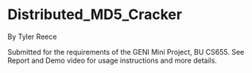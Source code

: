 # Distributed_MD5_Cracker
By Tyler Reece

Submitted for the requirements of the GENI Mini Project, BU CS655. See Report and Demo video for usage instructions and more details. 
